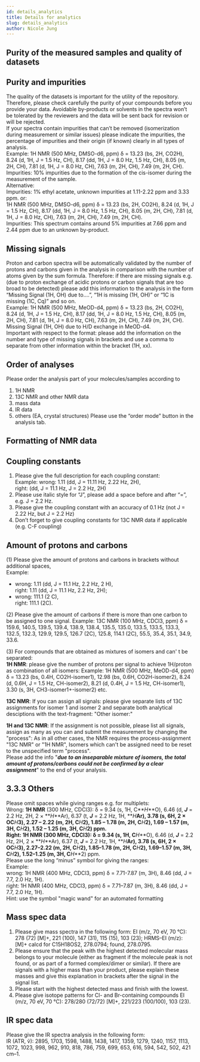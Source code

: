 ```yaml
---
id: details_analytics
title: Details for analytics
slug: details_analytics
author: Nicole Jung
---
```


## Purity of the measured samples and quality of datasets
## Purity and impurities

The quality of the datasets is important for the utility of the repository. Therefore, please check carefully the purity of your compounds before you provide your data. Avoidable by-products or solvents in the spectra won’t be tolerated by the reviewers and the data will be sent back for revision or will be rejected. <!--truncate-->  
If your spectra contain impurities that can’t be removed (isomerization during measurement or similar issues) please indicate the impurities, the percentage of impurities and their origin (if known) clearly in all types of analysis.  
Example: 1H NMR (500 MHz, DMSO-d6, ppm) δ = 13.23 (bs, 2H, CO2H), 8.24 (d, 1H, J = 1.5 Hz, CH), 8.17 (dd, 1H, J = 8.0 Hz, 1.5 Hz, CH), 8.05 (m, 2H, CH), 7.81 (d, 1H, J = 8.0 Hz, CH), 7.63 (m, 2H, CH), 7.49 (m, 2H, CH).   
Impurities: 10% impurities due to the formation of the cis-isomer during the measurement of the sample.   
Alternative:   
Impurities: 1% ethyl acetate, unknown impurities at 1.11-2.22 ppm and 3.33 ppm.
or:   
1H NMR (500 MHz, DMSO-d6, ppm) δ = 13.23 (bs, 2H, CO2H), 8.24 (d, 1H, J = 1.5 Hz, CH), 8.17 (dd, 1H, J = 8.0 Hz, 1.5 Hz, CH), 8.05 (m, 2H, CH), 7.81 (d, 1H, J = 8.0 Hz, CH), 7.63 (m, 2H, CH), 7.49 (m, 2H, CH).  
Impurities: This spectrum contains around 5% impurities at 7.66 ppm and 2.44 ppm due to an unknown by-product.
## Missing signals 

Proton and carbon spectra will be automatically validated by the number of protons and carbons given in the analysis in comparison with the number of atoms given by the sum formula. Therefore: if there are missing signals e.g. (due to proton exchange of acidic protons or carbon signals that are too broad to be detected) please add this information to the analysis in the form “Missing Signal (1H, OH) due to....”, “1H is missing (1H, OH)” or “1C is missing (1C, Cq)” and so on.  
Example: 1H NMR (500 MHz, MeOD-d4, ppm) δ = 13.23 (bs, 2H, CO2H), 8.24 (d, 1H, J = 1.5 Hz, CH), 8.17 (dd, 1H, J = 8.0 Hz, 1.5 Hz, CH), 8.05 (m, 2H, CH), 7.81 (d, 1H, J = 8.0 Hz, CH), 7.63 (m, 2H, CH), 7.49 (m, 2H, CH). Missing Signal (1H, OH) due to H/D exchange in MeOD-d4.  
Important with respect to the format: please add the information on the number and type of missing signals in brackets and use a comma to separate from other information within the bracket (1H, xx). 

## Order of analyses
Please order the analysis part of your molecules/samples according to 
1. 1H NMR
2. 13C NMR and other NMR data
3. mass data
4. IR data
5. others (EA, crystal structures)
Please use the “order mode” button in the analysis tab. 
## Formatting of NMR data
## Coupling constants
1. Please give the full description for each coupling constant:   
Example: wrong: 1.11 (dd, J = 11.11 Hz, 2.22 Hz, 2H),  
right: (dd, J = 11.1 Hz, J = 2.2 Hz, 2H)
2. Please use italic style for “J”, please add a space before and after “=”, e.g. J = 2.2 Hz.
3. Please give the coupling constant with an accuracy of 0.1 Hz (not J = 2.22 Hz, but J = 2.2 Hz)
4. Don’t forget to give coupling constants for 13C NMR data if applicable (e.g. C-F coupling)
## Amount of protons and carbons
(1) Please give the amount of protons and carbons in brackets without additional spaces,  
Example: 
- wrong: 1.11 (dd, J = 11.1 Hz, 2.2 Hz, 2 H),  
right: 1.11 (dd, J = 11.1 Hz, 2.2 Hz, 2H); 
- wrong: 111.1 (2 C),  
right: 111.1 (2C). 


(2) Please give the amount of carbons if there is more than one carbon to be assigned to one signal. 
Example: 13C NMR (100 MHz, CDCl3, ppm) δ = 159.6, 140.5, 139.5, 139.4, 138.9, 138.4, 135.5, 135.0, 133.5, 133.5, 133.3, 132.5, 132.3, 129.9, 129.5, 126.7 (2C), 125.8, 114.1 (2C), 55.5, 35.4, 35.1, 34.9, 33.6.


(3) For compounds that are obtained as mixtures of isomers and can' t be separated:      
**1H NMR**: please give the number of protons per signal to achieve 1H/proton as combination of all isomers: 
Example: 1H NMR (500 MHz, MeOD-d4, ppm) δ = 13.23 (bs, 0.4H, CO2H-isomer1), 12.98 (bs, 0.6H, CO2H-isomer2), 8.24 (d, 0.6H, J = 1.5 Hz, CH-isomer2), 8.21 (d, 0.4H, J = 1.5 Hz, CH-isomer1), 3.30 (s, 3H, CH3-isomer1+-isomer2) etc. 

**13C NMR**: If you can assign all signals: please give separate lists of 13C assignments for isomer 1 and isomer 2 and separate both analytical desciptions with the text-fragment: "Other isomer:" 

**1H and 13C NMR**: If the assignment is not possible, please list all signals, assign as many as you can and submit the measurement by changing the "process": As in all other cases, the NMR requires the process-assignment "13C NMR" or "1H NMR", Isomers which can't be assigned need to be reset to the unspecified term "process".  
Please add the info "**_due to an inseparable mixture of isomers, the total amount of protons/carbons could not be confirmed by a clear assignment_**" to the end of your analysis.
## 3.3.3 Others

Please omit spaces while giving ranges e.g. for multiplets:  
Wrong: **1H NMR** (300 MHz, CDCl3): δ = 9.34 (s, 1H, C**_H_**O), 6.46 (d, **_J_** = 2.2 Hz, 2H, 2 × **_H_**Ar), 6.37 (t, **_J_** = 2.2 Hz, 1H, **_H_**Ar), 3.78 (s, 6H, 2 × OC**_H_**3), 2.27 – 2.22 (m, 2H, C**_H_**2), 1.85 – 1.78 (m, 2H, C**_H_**2), 1.69 – 1.57 (m, 3H, C**_H_**2), 1.52 – 1.25 (m, 3H, C**_H_**2) ppm.  
Right: **1H NMR** (300 MHz, CDCl3): δ = 9.34 (s, 1H, C**_H_**O), 6.46 (d, **_J_** = 2.2 Hz, 2H, 2 × **_H_**Ar), 6.37 (t, **_J_** = 2.2 Hz, 1H, **_H_**Ar), 3.78 (s, 6H, 2 × OC**_H_**3), 2.27–2.22 (m, 2H, C**_H_**2), 1.85–1.78 (m, 2H, C**_H_**2), 1.69–1.57 (m, 3H, C**_H_**2), 1.52–1.25 (m, 3H, C**_H_**2) ppm.  
Please use the long “minus” symbol for giving the ranges:  
Example:   
wrong: 1H NMR (400 MHz, CDCl3, ppm) δ = 7.71-7.87 (m, 3H), 8.46 (dd, J = 7.7, 2.0 Hz, 1H).  
right: 1H NMR (400 MHz, CDCl3, ppm) δ = 7.71–7.87 (m, 3H), 8.46 (dd, J = 7.7, 2.0 Hz, 1H).  
Hint: use the symbol "magic wand" for an automated formatting 
## Mass spec data 

1. Please give mass spectra in the following form:
EI (m/z, 70 eV, 70 °C): 278 (72) [M]+, 221 (100), 147 (31), 115 (15), 103 (23); HRMS–EI (m/z): [M]+ calcd for C15H18OS2, 278.0794; found, 278.0795.
2. Please ensure that the peak with the highest detected molecular mass belongs to your molecule (either as fragment if the molecule peak is not found, or as part of a formed complex/dimer or similar). If there are signals with a higher mass than your product, please explain these masses and give this explanation in brackets after the signal in the signal list. 
3. Please start with the highest detected mass and finish with the lowest. 
4. Please give isotope patterns for Cl- and Br-containing compounds
EI (m/z, 70 eV, 70 °C): 278/280 (72/72) [M]+, 221/223 (100/100), 103 (23).
## IR spec data

Please give the IR spectra analysis in the following form:  
IR (ATR, ṽ): 2895, 1703, 1598, 1488, 1438, 1417, 1359, 1279, 1240, 1157, 1113, 1072, 1023, 998, 962, 910, 818, 786, 759, 699, 653, 616, 594, 542, 502, 421 cm–1.
